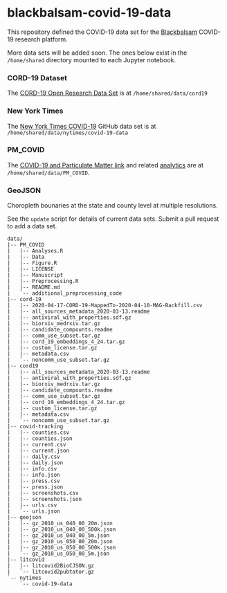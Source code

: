 # blackbalsam-covid-19-data

This repository defined the COVID-19 data set for the [Blackbalsam](https://github.com/stevencox/blackbalsam/edit/master/README.md) COVID-19 research platform.

More data sets will be added soon. The ones below exist in the `/home/shared` directory mounted to each Jupyter notebook.

### CORD-19 Dataset
The [CORD-19 Open Research Data Set](https://www.semanticscholar.org/cord19/download) is at `/home/shared/data/cord19`

### New York Times
The [New York Times COVID-19](https://github.com/nytimes/covid-19-data) GitHub data set is at `/home/shared/data/nytimes/covid-19-data`

### PM_COVID
The [COVID-19 and Particulate Matter link](https://projects.iq.harvard.edu/covid-pm/home) and related [analytics](https://github.com/wxwx1993/PM_COVID) are at `/home/shared/data/PM_COVID`.

### GeoJSON
Choropleth bounaries at the state and county level at multiple resolutions.


See the `update` script for details of current data sets. Submit a pull request to add a data set.

```
data/
|-- PM_COVID
|   |-- Analyses.R
|   |-- Data
|   |-- Figure.R
|   |-- LICENSE
|   |-- Manuscript
|   |-- Preprocessing.R
|   |-- README.md
|   `-- additional_preprocessing_code
|-- cord-19
|   |-- 2020-04-17-CORD-19-MappedTo-2020-04-10-MAG-Backfill.csv
|   |-- all_sources_metadata_2020-03-13.readme
|   |-- antiviral_with_properties.sdf.gz
|   |-- biorxiv_medrxiv.tar.gz
|   |-- candidate_compounts.readme
|   |-- comm_use_subset.tar.gz
|   |-- cord_19_embeddings_4_24.tar.gz
|   |-- custom_license.tar.gz
|   |-- metadata.csv
|   `-- noncomm_use_subset.tar.gz
|-- cord19
|   |-- all_sources_metadata_2020-03-13.readme
|   |-- antiviral_with_properties.sdf.gz
|   |-- biorxiv_medrxiv.tar.gz
|   |-- candidate_compounts.readme
|   |-- comm_use_subset.tar.gz
|   |-- cord_19_embeddings_4_24.tar.gz
|   |-- custom_license.tar.gz
|   |-- metadata.csv
|   `-- noncomm_use_subset.tar.gz
|-- covid-tracking
|   |-- counties.csv
|   |-- counties.json
|   |-- current.csv
|   |-- current.json
|   |-- daily.csv
|   |-- daily.json
|   |-- info.csv
|   |-- info.json
|   |-- press.csv
|   |-- press.json
|   |-- screenshots.csv
|   |-- screenshots.json
|   |-- urls.csv
|   `-- urls.json
|-- geojson
|   |-- gz_2010_us_040_00_20m.json
|   |-- gz_2010_us_040_00_500k.json
|   |-- gz_2010_us_040_00_5m.json
|   |-- gz_2010_us_050_00_20m.json
|   |-- gz_2010_us_050_00_500k.json
|   `-- gz_2010_us_050_00_5m.json
|-- litcovid
|   |-- litcovid2BioCJSON.gz
|   `-- litcovid2pubtator.gz
`-- nytimes
    `-- covid-19-data
```
